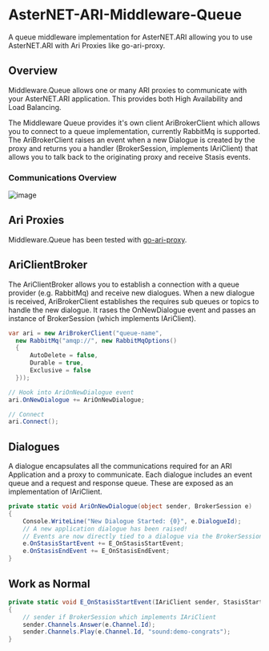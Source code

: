 # AsterNET-ARI-Middleware-Queue
A queue middleware implementation for AsterNET.ARI allowing you to use AsterNET.ARI with Ari Proxies like go-ari-proxy.

## Overview
Middleware.Queue allows one or many ARI proxies to communicate with your AsterNET.ARI application. This provides both High Availability and Load Balancing.

The Middleware Queue provides it's own client AriBrokerClient which allows you to connect to a queue implementation, currently RabbitMq is supported. The AriBrokerClient raises an event when a new Dialogue is created by the proxy and returns you a handler (BrokerSession, implements IAriClient) that allows you to talk back to the originating proxy and receive Stasis events.

### Communications Overview
![image](https://www.dropbox.com/s/jg45yzsswzn4h9w/ari_middleware_interfaces_azure_%20(4).png?dl=1)

## Ari Proxies
Middleware.Queue has been tested with [go-ari-proxy](https://github.com/nvisibleinc/go-ari-proxy).

## AriClientBroker
The AriClientBroker allows you to establish a connection with a queue provider (e.g. RabbitMq) and receive new dialogues. When a new dialogue is received, AriBrokerClient establishes the requires sub queues or topics to handle the new dialogue. It rases the OnNewDialogue event and passes an instance of BrokerSession (which implements IAriClient).

```c#
var ari = new AriBrokerClient("queue-name",
  new RabbitMq("amqp://", new RabbitMqOptions()
  {
      AutoDelete = false,
      Durable = true,
      Exclusive = false
  }));

// Hook into AriOnNewDialogue event
ari.OnNewDialogue += AriOnNewDialogue;

// Connect
ari.Connect();
```

## Dialogues
A dialogue encapsulates all the communications required for an ARI Application and a proxy to communicate. Each dialogue includes an event queue and a request and response queue. These are exposed as an implementation of IAriClient.

```c#
private static void AriOnNewDialogue(object sender, BrokerSession e)
{
    Console.WriteLine("New Dialogue Started: {0}", e.DialogueId);
    // A new application dialogue has been raised!
    // Events are now directly tied to a dialogue via the BrokerSession
    e.OnStasisStartEvent += E_OnStasisStartEvent;
    e.OnStasisEndEvent += E_OnStasisEndEvent;
}
```

## Work as Normal
```c#
private static void E_OnStasisStartEvent(IAriClient sender, StasisStartEvent e)
{
    // sender if BrokerSession which implements IAriClient
    sender.Channels.Answer(e.Channel.Id);
    sender.Channels.Play(e.Channel.Id, "sound:demo-congrats");
}
```
